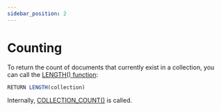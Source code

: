 ```yaml
---
sidebar_position: 2
---
```


# Counting

To return the count of documents that currently exist in a collection, you can call the [LENGTH() function](../functions/array.md#length):

```js
RETURN LENGTH(collection)
```

Internally, [COLLECTION_COUNT()](../functions/miscellaneous.md#count) is called.
